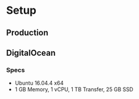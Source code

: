 # Setup

## Production

## DigitalOcean

### Specs

* Ubuntu 16.04.4 x64
* 1 GB Memory, 1 vCPU, 1 TB Transfer, 25 GB SSD
